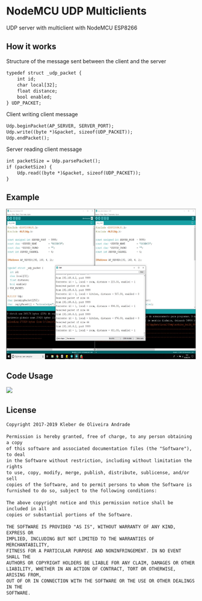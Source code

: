 # NodeMCU UDP Multiclients

UDP server with multiclient with NodeMCU ESP8266

## How it works

Structure of the message sent between the client and the server

```arduino
typedef struct _udp_packet {
    int id;
    char local[32];
    float distance;
    bool enabled;
} UDP_PACKET;
```

Client writing client message

```arduino
Udp.beginPacket(AP_SERVER, SERVER_PORT);
Udp.write((byte *)&packet, sizeof(UDP_PACKET));
Udp.endPacket();
```

Server reading client message

```arduino
int packetSize = Udp.parsePacket();
if (packetSize) {
    Udp.read((byte *)&packet, sizeof(UDP_PACKET));
}
```

## Example

<p align="center">
  <img src="https://github.com/kleberandrade/nodemcu-udp-multiclient/blob/master/figures/sample.jpeg" height="400"/>
</p>

## Code Usage

[![](http://img.youtube.com/vi/j2EpkgpPG8g/0.jpg)](http://www.youtube.com/watch?v=j2EpkgpPG8g "")

## License

    Copyright 2017-2019 Kleber de Oliveira Andrade
    
    Permission is hereby granted, free of charge, to any person obtaining a copy
    of this software and associated documentation files (the "Software"), to deal
    in the Software without restriction, including without limitation the rights
    to use, copy, modify, merge, publish, distribute, sublicense, and/or sell
    copies of the Software, and to permit persons to whom the Software is
    furnished to do so, subject to the following conditions:
    
    The above copyright notice and this permission notice shall be included in all
    copies or substantial portions of the Software.
    
    THE SOFTWARE IS PROVIDED "AS IS", WITHOUT WARRANTY OF ANY KIND, EXPRESS OR
    IMPLIED, INCLUDING BUT NOT LIMITED TO THE WARRANTIES OF MERCHANTABILITY,
    FITNESS FOR A PARTICULAR PURPOSE AND NONINFRINGEMENT. IN NO EVENT SHALL THE
    AUTHORS OR COPYRIGHT HOLDERS BE LIABLE FOR ANY CLAIM, DAMAGES OR OTHER
    LIABILITY, WHETHER IN AN ACTION OF CONTRACT, TORT OR OTHERWISE, ARISING FROM,
    OUT OF OR IN CONNECTION WITH THE SOFTWARE OR THE USE OR OTHER DEALINGS IN THE
    SOFTWARE.